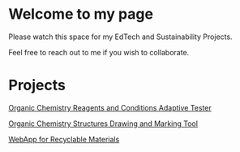 # Welcome to my page

Please watch this space for my EdTech and Sustainability Projects.

Feel free to reach out to me if you wish to collaborate.

# Projects
<p><a href="https://kwen1510.github.io/webpages/organic-adaptive-tester.html">Organic Chemistry Reagents and Conditions Adaptive Tester</a></p>
<p><a href="https://kwen1510.github.io/webpages/smiles_generator.html">Organic Chemistry Structures Drawing and Marking Tool</a></p>
<p><a href="https://share.streamlit.io/kwen1510/recyclenet/main/app.py">WebApp for Recyclable Materials</a></p>
